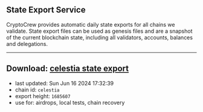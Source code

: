 ## State Export Service
CryptoCrew provides automatic daily state exports for all chains we validate. State export files can be used as genesis files and are a snapshot of the current blockchain state, including all validators, accounts, balances and delegations.

---
**Download: [celestia state export](https://dl-eu2.ccvalidators.com/SERVICE/celestia/celestia_export_1685607.json)**
---

- last updated: Sun Jun 16 2024 17:32:39
- chain id: `celestia`
- export height: `1685607`
- use for: airdrops, local tests, chain recovery
